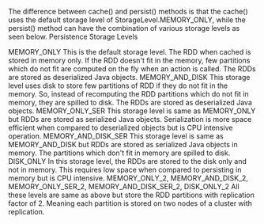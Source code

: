 The difference between cache() and persist() methods is that the cache() uses the default storage level of StorageLevel.MEMORY_ONLY, while the persist() method can have the combination of various storage levels as seen below.
Persistence Storage Levels

MEMORY_ONLY	This is the default storage level. The RDD when cached is stored in memory only. If the RDD doesn't fit in the memory, few partitions which do not fit are computed on the fly when an action is called. The RDDs are stored as deserialized Java objects.
MEMORY_AND_DISK	This storage level uses disk to store few partitions of RDD if they do not fit in the memory. So, instead of recomputing the RDD partitions which do not fit in memory, they are spilled to disk. The RDDs are stored as deserialized Java objects.
MEMORY_ONLY_SER	This storage level is same as MEMORY_ONLY but RDDs are stored as serialized Java objects. Serialization is more space efficient when compared to deserialized objects but is CPU intensive operation.
MEMORY_AND_DISK_SER	This storage level is same as MEMORY_AND_DISK but RDDs are stored as serialized Java objects in memory. The partitions which don't fit in memory are spilled to disk.
DISK_ONLY	In this storage level, the RDDs are stored to the disk only and not in memory. This requires low space when compared to persisting in memory but is CPU intensive.
MEMORY_ONLY_2, 
MEMORY_AND_DISK_2,
MEMORY_ONLY_SER_2,
MEMORY_AND_DISK_SER_2,
DISK_ONLY_2	All these levels are same as above but store the RDD partitions with replication factor of 2. Meaning each partition is stored on two nodes of a cluster with replication.
